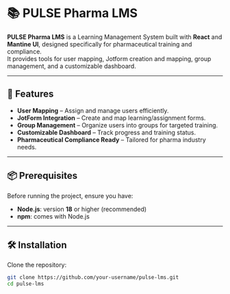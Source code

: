 # 📚 PULSE Pharma LMS

**PULSE Pharma LMS** is a Learning Management System built with **React** and **Mantine UI**, designed specifically for pharmaceutical training and compliance.  
It provides tools for user mapping, Jotform creation and mapping, group management, and a customizable dashboard.

---

## 🚀 Features
- **User Mapping** – Assign and manage users efficiently.
- **JotForm Integration** – Create and map learning/assignment forms.
- **Group Management** – Organize users into groups for targeted training.
- **Customizable Dashboard** – Track progress and training status.
- **Pharmaceutical Compliance Ready** – Tailored for pharma industry needs.

---

## 📦 Prerequisites
Before running the project, ensure you have:
- **Node.js**: version **18** or higher (recommended)
- **npm**: comes with Node.js

---

## 🛠 Installation

Clone the repository:
```bash
git clone https://github.com/your-username/pulse-lms.git
cd pulse-lms

